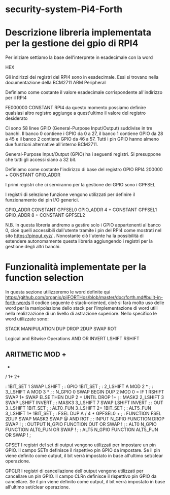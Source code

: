 # security-system-Pi4-Forth

# Descrizione libreria implementata per la gestione dei gpio di RPI4

Per iniziare settiamo la base dell'interprete in esadecimale con la word

HEX

Gli indirizzi dei registri del RPI4 sono in esadecimale. Essi si trovano nella documentazione della BCM2711 ARM Peripheral

Definiamo come costante il valore esadecimale corrispondente all'indirizzo per il RPI4

FE000000 CONSTANT RPI4
da questo momento possiamo definire qualsiasi altro registro aggiunge a quest'ultimo il valore del registro desiderato

Ci sono 58 linee GPIO (General-Purpose Input/Output) suddivise in tre banchi. Il banco 0 contiene i GPIO da 0 a 27, il banco 1 contiene GPIO da 28 a 45 e il banco 2 contiene GPIO da 46 a 57. Tutti i pin GPIO hanno almeno due funzioni alternative all'interno BCM2711.

General-Purpose Input/Output (GPIO) ha i seguenti registri. Si presuppone che tutti gli accessi siano a 32 bit.

Definiamo come costante l'indirizzo di base del registro GPIO
RPI4 200000 + CONSTANT GPIO_ADDR

I primi registri che ci serviranno per la gestione dei GPIO sono i GPFSEL

I registri di selezione funzione vengono utilizzati per definire il funzionamento dei pin I/O generici.

GPIO_ADDR      CONSTANT GPFSEL0
GPIO_ADDR  4 + CONSTANT GPFSEL1
GPIO_ADDR  8 + CONSTANT GPFSEL2

N.B. In questa libreria andremo a gestire solo i GPIO appartenenti al banco 0, cioè quelli accessibili dall'utente tramite i pin del RPI4 come mostrati nel sito https://pinout.xyz/ . Nonostante ciò l'utente ha la possibilità di estendere 
autonomamente questa libreria aggiungendo i registri per la gestione degli altri banchi.


# Funzionalità implementate per la function selection

In questa sezione utilizzeremo le word definite qui
https://github.com/organix/pijFORTHos/blob/master/doc/forth.md#built-in-forth-words 
Il codice seguente è stack-oriented, cioè si farà molto uso delle word per la manipolazione dello stack per l'implementazione di word utili nella realizzazione di un livello di astrazione superiore.
Nello specifico le word utilizzate sono:

STACK MANIPULATION
DUP
DROP
2DUP
SWAP
ROT

Logical and Bitwise Operations
AND
OR
INVERT
LSHIFT
RSHIFT

ARITMETIC
MOD
+
-
*
/
1+
2+


: 1BIT_SET 1 SWAP LSHIFT ;
: GPIO 1BIT_SET ;
: 2_LSHIFT A MOD 2 * ;
: 3_LSHIFT A MOD 3 * ;
: N_GPIO 0 SWAP BEGIN DUP 2 MOD 0 = IF 1 RSHIFT SWAP 1+ SWAP ELSE THEN DUP 2 = UNTIL DROP 1+ ;
: MASK2 2_LSHIFT 3 SWAP LSHIFT INVERT ;
: MASK3 3_LSHIFT 7 SWAP LSHIFT INVERT ;
: OUT 3_LSHIFT 1BIT_SET ;
: ALT0_FUN 3_LSHIFT 2+ 1BIT_SET ;
: ALT5_FUN 3_LSHIFT 1+ 1BIT_SET ;
: FSEL DUP A / 4 * GPFSEL0 + ;
: FUNCTION FSEL 2DUP SWAP MASK3 SWAP @ AND ROT ;
: INPUT N_GPIO FUNCTION DROP SWAP ! ;
: OUTPUT N_GPIO FUNCTION OUT OR SWAP ! ;
: ALT0 N_GPIO FUNCTION ALT0_FUN OR SWAP ! ;
: ALT5 N_GPIO FUNCTION ALT5_FUN OR SWAP ! ;


GPSET
I registri del set di output vengono utilizzati per impostare un pin GPIO. Il campo SETn definisce il rispettivo pin GPIO da impostare. Se il pin viene definito come output, il bit verrà impostato in base all'ultimo set/clear operazione.

GPCLR
I registri di cancellazione dell'output vengono utilizzati per cancellare un pin GPIO. Il campo CLRn definisce il rispettivo pin GPIO da cancellare. Se il pin viene definito come output, il bit verrà impostato in base all'ultimo set/clear operazione.
